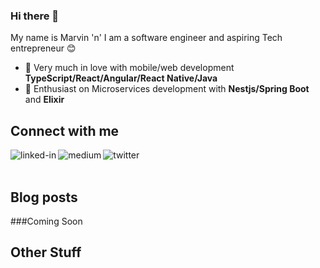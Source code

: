 ### Hi there 👋 

My name is Marvin 'n' I am a software engineer and aspiring Tech entrepreneur 😊

- 🥰 Very much in love with mobile/web development **TypeScript/React/Angular/React Native/Java**
- 🥳 Enthusiast on Microservices development with **Nestjs/Spring Boot** and **Elixir**
  

## Connect with me

[<img align="left" alt="linked-in" src="https://img.shields.io/badge/linkedin-%230077B5.svg?&style=for-the-badge&logo=linkedin&logoColor=white" />](https://www.linkedin.com/in/marvambi/)
[<img align="left" alt="medium" src="https://img.shields.io/badge/medium-%2312100E.svg?&style=for-the-badge&logo=medium&logoColor=white" />](https://medium.com/@marvambi_70613)
[<img align="left" alt="twitter" src="https://img.shields.io/badge/twitter-%231DA1F2.svg?&style=for-the-badge&logo=twitter&logoColor=white" />](https://twitter.com/marvambi)

<br>
<br>

## Blog posts
<!-- BLOG-POST-LIST:START -->
###Coming Soon
<!-- BLOG-POST-LIST:END -->




## Other Stuff
